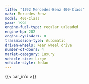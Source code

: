 ```yaml
---
title: "1992 Mercedes-Benz 400-Class"
make: Mercedes-Benz
model: 400-Class
year: 1992
engine-fuel-type: regular unleaded
engine-hp: 282
engine-cylinders: 8
transmission-type: Automatic
driven-wheels: Rear wheel drive
number-of-doors: 4
market-category: Luxury
vehicle-size: Large
vehicle-style: Sedan
---
```


{{< car_info >}}
